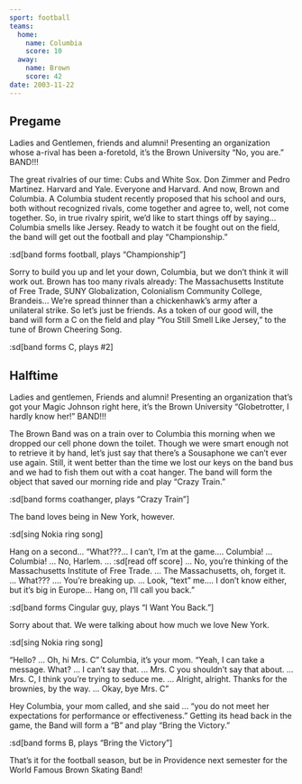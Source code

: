 ```yaml
---
sport: football
teams:
  home:
    name: Columbia
    score: 10
  away:
    name: Brown
    score: 42
date: 2003-11-22
---
```


## Pregame

Ladies and Gentlemen, friends and alumni! Presenting an organization whose a-rival has been a-foretold, it’s the Brown University “No, you are.” BAND!!!

The great rivalries of our time: Cubs and White Sox. Don Zimmer and Pedro Martinez. Harvard and Yale. Everyone and Harvard. And now, Brown and Columbia. A Columbia student recently proposed that his school and ours, both without recognized rivals, come together and agree to, well, not come together. So, in true rivalry spirit, we’d like to start things off by saying... Columbia smells like Jersey. Ready to watch it be fought out on the field, the band will get out the football and play “Championship.”

:sd[band forms football, plays “Championship”]

Sorry to build you up and let your down, Columbia, but we don’t think it will work out. Brown has too many rivals already: The Massachusetts Institute of Free Trade, SUNY Globalization, Colonialism Community College, Brandeis... We’re spread thinner than a chickenhawk’s army after a unilateral strike. So let’s just be friends. As a token of our good will, the band will form a C on the field and play “You Still Smell Like Jersey,” to the tune of Brown Cheering Song.

:sd[band forms C, plays #2]

## Halftime

Ladies and gentlemen, Friends and alumni! Presenting an organization that’s got your Magic Johnson right here, it’s the Brown University “Globetrotter, I hardly know her!” BAND!!!

The Brown Band was on a train over to Columbia this morning when we dropped our cell phone down the toilet. Though we were smart enough not to retrieve it by hand, let’s just say that there’s a Sousaphone we can’t ever use again. Still, it went better than the time we lost our keys on the band bus and we had to fish them out with a coat hanger. The band will form the object that saved our morning ride and play “Crazy Train.”

:sd[band forms coathanger, plays “Crazy Train”]

The band loves being in New York, however.

:sd[sing Nokia ring song]

Hang on a second... “What???... I can’t, I’m at the game.... Columbia! ... Columbia! ... No, Harlem. ... :sd[read off score] ... No, you’re thinking of the Massachusetts Institute of Free Trade. ... The Massachusetts, oh, forget it. ... What??? .... You’re breaking up. ... Look, “text” me.... I don’t know either, but it’s big in Europe... Hang on, I’ll call you back.”

:sd[band forms Cingular guy, plays “I Want You Back.”]

Sorry about that. We were talking about how much we love New York.

:sd[sing Nokia ring song]

“Hello? ... Oh, hi Mrs. C” Columbia, it’s your mom. “Yeah, I can take a message. What? ... I can’t say that. ... Mrs. C you shouldn’t say that about. ... Mrs. C, I think you’re trying to seduce me. ... Alright, alright. Thanks for the brownies, by the way. ... Okay, bye Mrs. C”

Hey Columbia, your mom called, and she said ... “you do not meet her expectations for performance or effectiveness.” Getting its head back in the game, the Band will form a “B” and play “Bring the Victory.”

:sd[band forms B, plays “Bring the Victory”]

That’s it for the football season, but be in Providence next semester for the World Famous Brown Skating Band!
